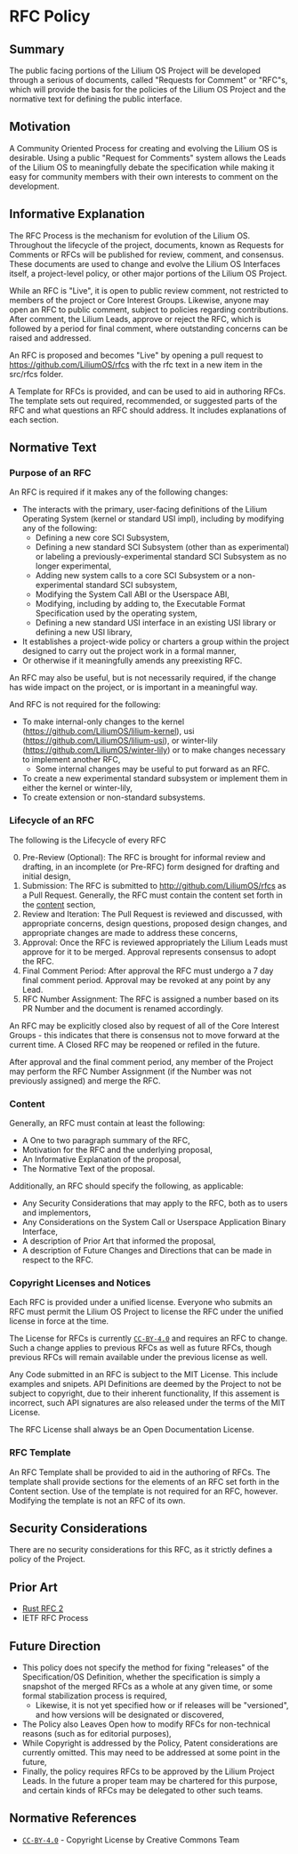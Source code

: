 # RFC Policy

## Summary

The public facing portions of the Lilium OS Project will be developed through a serious of documents, called "Requests for Comment" or "RFC"s, which will provide the basis for the policies of the Lilium OS Project and the normative text for defining the public interface.

## Motivation

A Community Oriented Process for creating and evolving the Lilium OS is desirable. Using a public "Request for Comments" system allows the Leads of the Lilium OS to meaningfully debate the specification while making it easy for community members with their own interests to comment on the development.

## Informative Explanation

The RFC Process is the mechanism for evolution of the Lilium OS. Throughout the lifecycle of the project, documents, known as Requests for Comments or RFCs will be published for review, comment, and consensus. These documents are used to change and evolve the Lilium OS Interfaces itself, a project-level policy, or other major portions of the Lilium OS Project.

While an RFC is "Live", it is open to public review comment, not restricted to members of the project or Core Interest Groups. Likewise, anyone may open an RFC to public comment, subject to policies regarding contributions. After comment, the Lilium Leads, approve or reject the RFC, which is followed by a period for final comment, where outstanding concerns can be raised and addressed.

An RFC is proposed and becomes "Live" by opening a pull request to https://github.com/LiliumOS/rfcs with the rfc text in a new item in the src/rfcs folder.

A Template for RFCs is provided, and can be used to aid in authoring RFCs. The template sets out required, recommended, or suggested parts of the RFC and what questions an RFC should address. It includes explanations of each section.

## Normative Text

### Purpose of an RFC

An RFC is required if it makes any of the following changes:
* The interacts with the primary, user-facing definitions of the Lilium Operating System (kernel or standard USI impl), including by modifying any of the following:
    * Defining a new core SCI Subsystem,
    * Defining a new standard SCI Subsystem (other than as experimental) or labeling a previously-experimental standard SCI Subsystem as no longer experimental,
    * Adding new system calls to a core SCI Subsystem or a non-experimental standard SCI subsystem,
    * Modifying the System Call ABI or the Userspace ABI,
    * Modifying, including by adding to, the Executable Format Specification used by the operating system,
    * Defining a new standard USI interface in an existing USI library or defining a new USI library,
* It establishes a project-wide policy or charters a group within the project designed to carry out the project work in a formal manner,
* Or otherwise if it meaningfully amends any preexisting RFC.

An RFC may also be useful, but is not necessarily required, if the change has wide impact on the project, or is important in a meaningful way.

And RFC is not required for the following:
* To make internal-only changes to the kernel (<https://github.com/LiliumOS/lilium-kernel>), usi (<https://github.com/LiliumOS/lilium-usi>), or winter-lily (<https://github.com/LiliumOS/winter-lily>) or to make changes necessary to implement another RFC,
    * Some internal changes may be useful to put forward as an RFC.
* To create a new experimental standard subsystem or implement them in either the kernel or winter-lily,
* To create extension or non-standard subsystems.

### Lifecycle of an RFC

The following is the Lifecycle of every RFC

0. Pre-Review (Optional): The RFC is brought for informal review and drafting, in an incomplete (or Pre-RFC) form designed for drafting and initial design,
1. Submission: The RFC is submitted to <http://github.com/LiliumOS/rfcs> as a Pull Request. Generally, the RFC must contain the content set forth in the [content](#content) section,
2. Review and Iteration: The Pull Request is reviewed and discussed, with appropriate concerns, design questions, proposed design changes, and appropriate changes are made to address these concerns, 
3. Approval: Once the RFC is reviewed appropriately the Lilium Leads must approve for it to be merged. Approval represents consensus to adopt the RFC.
4. Final Comment Period: After approval the RFC must undergo a 7 day final comment period. Approval may be revoked at any point by any Lead.
4. RFC Number Assignment: The RFC is assigned a number based on its PR Number and the document is renamed accordingly.

An RFC may be explicitly closed also by request of all of the Core Interest Groups - this indicates that there is consensus not to move forward at the current time. A Closed RFC may be reopened or refiled in the future.

After approval and the final comment period, any member of the Project may perform the RFC Number Assignment (if the Number was not previously assigned) and merge the RFC.

### Content

Generally, an RFC must contain at least the following:
* A One to two paragraph summary of the RFC,
* Motivation for the RFC and the underlying proposal,
* An Informative Explanation of the proposal,
* The Normative Text of the proposal.

Additionally, an RFC should specify the following, as applicable:
* Any Security Considerations that may apply to the RFC, both as to users and implementors,
* Any Considerations on the System Call or Userspace Application Binary Interface,
* A description of Prior Art that informed the proposal,
* A description of Future Changes and Directions that can be made in respect to the RFC.

### Copyright Licenses and Notices

Each RFC is provided under a unified license. Everyone who submits an RFC must permit the Lilium OS Project to license the RFC under the unified license in force at the time. 

The License for RFCs is currently [`CC-BY-4.0`] and requires an RFC to change. 
Such a change applies to previous RFCs as well as future RFCs, though previous RFCs will remain available under the previous license as well.

Any Code submitted in an RFC is subject to the MIT License. This include examples and snipets. 
API Definitions are deemed by the Project to not be subject to copyright, due to their inherent functionality, 
If this assement is incorrect, such API signatures are also released under the terms of the MIT License.

The RFC License shall always be an Open Documentation License.

### RFC Template

An RFC Template shall be provided to aid in the authoring of RFCs. The template shall provide sections for the elements of an RFC set forth in the Content section. Use of the template is not required for an RFC, however.
Modifying the template is not an RFC of its own.

## Security Considerations

There are no security considerations for this RFC, as it strictly defines a policy of the Project.

## Prior Art

* [Rust RFC 2](https://rust-lang.github.io/rfcs/0002-rfc-process.html)
* IETF RFC Process

## Future Direction

* This policy does not specify the method for fixing "releases" of the Specification/OS Definition, whether the specification is simply a snapshot of the merged RFCs as a whole at any given time, or some formal stabilization process is required,
    * Likewise, it is not yet specified how or if releases will be "versioned", and how versions will be designated or discovered,
* The Policy also Leaves Open how to modify RFCs for non-technical reasons (such as for editorial purposes),
* While Copyright is addressed by the Policy, Patent considerations are currently omitted. This may need to be addressed at some point in the future,
* Finally, the policy requires RFCs to be approved by the Lilium Project Leads. In the future a proper team may be chartered for this purpose, and certain kinds of RFCs may be delegated to other such teams.

## Normative References

- [`CC-BY-4.0`] - Copyright License by Creative Commons Team


[`CC-BY-4.0`]: <https://creativecommons.org/licenses/by/4.0/legalcode.en>